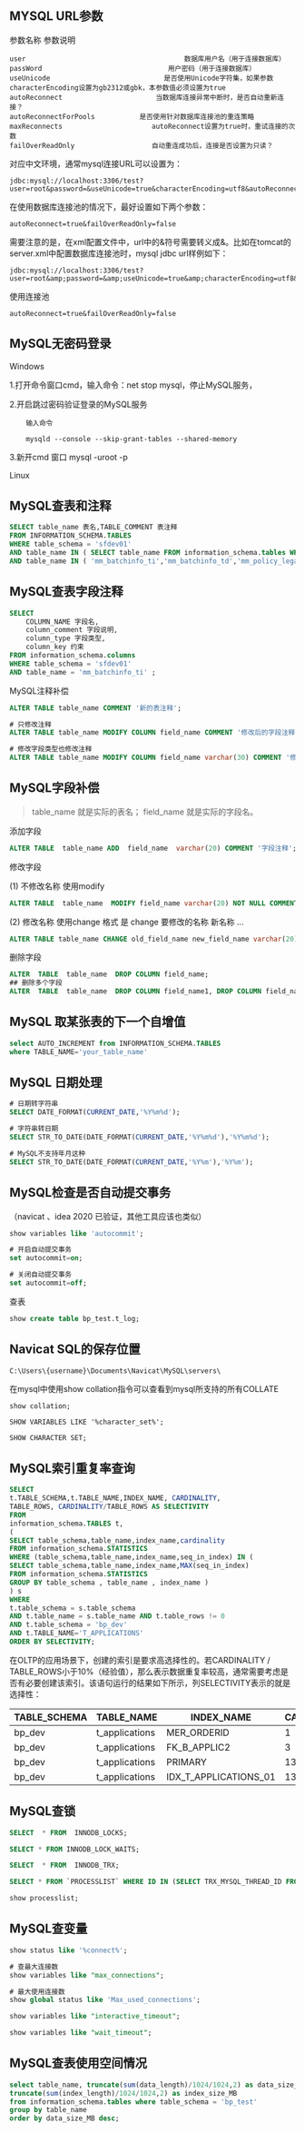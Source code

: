 
MYSQL URL参数
--------------
 参数名称                                     参数说明                             

    user                                       数据库用户名（用于连接数据库）
    passWord                               用户密码（用于连接数据库）
    useUnicode                            是否使用Unicode字符集，如果参数characterEncoding设置为gb2312或gbk，本参数值必须设置为true 
    autoReconnect                       当数据库连接异常中断时，是否自动重新连接？
    autoReconnectForPools           是否使用针对数据库连接池的重连策略
    maxReconnects                      autoReconnect设置为true时，重试连接的次数 
    failOverReadOnly                   自动重连成功后，连接是否设置为只读？

对应中文环境，通常mysql连接URL可以设置为：

    jdbc:mysql://localhost:3306/test?user=root&password=&useUnicode=true&characterEncoding=utf8&autoReconnect=true&failOverReadOnly=false

在使用数据库连接池的情况下，最好设置如下两个参数：

    autoReconnect=true&failOverReadOnly=false

需要注意的是，在xml配置文件中，url中的&符号需要转义成&amp;。比如在tomcat的server.xml中配置数据库连接池时，mysql jdbc url样例如下：

    jdbc:mysql://localhost:3306/test?user=root&amp;password=&amp;useUnicode=true&amp;characterEncoding=utf8&amp;autoReconnect=true

使用连接池

```
autoReconnect=true&failOverReadOnly=false 
```


        

MySQL无密码登录
----------------------------
Windows

1.打开命令窗口cmd，输入命令：net stop mysql，停止MySQL服务，

2.开启跳过密码验证登录的MySQL服务

        输入命令  

        mysqld --console --skip-grant-tables --shared-memory 

3.新开cmd 窗口 mysql -uroot -p



Linux





MySQL查表和注释
----------------------------


```sql
SELECT table_name 表名,TABLE_COMMENT 表注释
FROM INFORMATION_SCHEMA.TABLES
WHERE table_schema = 'sfdev01' 
AND table_name IN ( SELECT table_name FROM information_schema.tables WHERE table_schema='sfdev01')
AND table_name IN ( 'mm_batchinfo_ti','mm_batchinfo_td','mm_policy_legal','mm_accperiod_td');
```



MySQL查表字段注释
----------------------------

```sql
SELECT
    COLUMN_NAME 字段名,
    column_comment 字段说明,
    column_type 字段类型,
    column_key 约束 
FROM information_schema.columns
WHERE table_schema = 'sfdev01'
AND table_name = 'mm_batchinfo_ti' ;
```

MySQL注释补偿

```SQL
ALTER TABLE table_name COMMENT '新的表注释';

# 只修改注释
ALTER TABLE table_name MODIFY COLUMN field_name COMMENT '修改后的字段注释';

# 修改字段类型也修改注释
ALTER TABLE table_name MODIFY COLUMN field_name varchar(30) COMMENT '修改后的字段注释';
```



MySQL字段补偿
----------------------------

> table_name 就是实际的表名； field_name 就是实际的字段名。

添加字段

```SQL 
ALTER TABLE  table_name ADD  field_name  varchar(20) COMMENT '字段注释';
```

修改字段

(1) 不修改名称 使用modify

```SQL
ALTER TABLE  table_name  MODIFY field_name varchar(20) NOT NULL COMMENT '用户名';
```

(2) 修改名称 使用change  格式 是 change 要修改的名称 新名称 ...

```SQL
ALTER TABLE table_name CHANGE old_field_name new_field_name varchar(20) NOT NULL COMMENT '用户名';
```

删除字段

```SQL
ALTER  TABLE  table_name  DROP COLUMN field_name;
## 删除多个字段
ALTER  TABLE  table_name  DROP COLUMN field_name1, DROP COLUMN field_name2;
```



MySQL 取某张表的下一个自增值
----------------------------

```sql
select AUTO_INCREMENT from INFORMATION_SCHEMA.TABLES    
where TABLE_NAME='your_table_name'  
```



MySQL 日期处理
----------------------------

```sql
# 日期转字符串
SELECT DATE_FORMAT(CURRENT_DATE,'%Y%m%d');

# 字符串转日期
SELECT STR_TO_DATE(DATE_FORMAT(CURRENT_DATE,'%Y%m%d'),'%Y%m%d');

# MySQL不支持年月这种
SELECT STR_TO_DATE(DATE_FORMAT(CURRENT_DATE,'%Y%m'),'%Y%m');
```



MySQL检查是否自动提交事务
----------------------------

（navicat 、idea 2020 已验证，其他工具应该也类似）

```sql
show variables like 'autocommit';

# 开启自动提交事务
set autocommit=on;

# 关闭自动提交事务
set autocommit=off;
```

查表
```sql
show create table bp_test.t_log;
```



Navicat SQL的保存位置
----------------------------

```txt
C:\Users\{username}\Documents\Navicat\MySQL\servers\
```

在mysql中使用show collation指令可以查看到mysql所支持的所有COLLATE

```
show collation;

SHOW VARIABLES LIKE '%character_set%';

SHOW CHARACTER SET;
```



MySQL索引重复率查询
----------------------------

```SQL
SELECT
t.TABLE_SCHEMA,t.TABLE_NAME,INDEX_NAME, CARDINALITY,
TABLE_ROWS, CARDINALITY/TABLE_ROWS AS SELECTIVITY
FROM
information_schema.TABLES t,
(
SELECT table_schema,table_name,index_name,cardinality
FROM information_schema.STATISTICS
WHERE (table_schema,table_name,index_name,seq_in_index) IN (
SELECT table_schema,table_name,index_name,MAX(seq_in_index)
FROM information_schema.STATISTICS
GROUP BY table_schema , table_name , index_name )
) s
WHERE
t.table_schema = s.table_schema
AND t.table_name = s.table_name AND t.table_rows != 0
AND t.table_schema = 'bp_dev'
AND t.TABLE_NAME='T_APPLICATIONS'
ORDER BY SELECTIVITY; 
```

在OLTP的应用场景下，创建的索引是要求高选择性的。若CARDINALITY / TABLE_ROWS小于10%（经验值），那么表示数据重复率较高，通常需要考虑是否有必要创建该索引。该语句运行的结果如下所示，列SELECTIVITY表示的就是选择性：

| TABLE_SCHEMA | TABLE_NAME | INDEX_NAME | CARDINALITY | TABLE_ROWS | SELECTIVITY |
| ---- | ---- | ---- | ---- | ---- | ---- |
|bp_dev	| t_applications	| MER_ORDERID	| 1	| 1380272	| 0.0000 |
|bp_dev	| t_applications	| FK_B_APPLIC2	| 3	| 1380272	| 0.0000 |
|bp_dev	| t_applications	| PRIMARY	| 1380272	| 1380272	| 1.0000 |
|bp_dev	| t_applications	| IDX_T_APPLICATIONS_01	| 1380272	| 1380272 | 1.0000|



MySQL查锁
----------------------------

```SQL
SELECT  * FROM  INNODB_LOCKS;

SELECT * FROM INNODB_LOCK_WAITS;

SELECT  * FROM  INNODB_TRX;

SELECT * FROM `PROCESSLIST` WHERE ID IN (SELECT TRX_MYSQL_THREAD_ID FROM INNODB_TRX )

show processlist;
```



MySQL查变量
----------------------------

```SQL
show status like '%connect%';

# 查最大连接数
show variables like "max_connections";

# 最大使用连接数
show global status like 'Max_used_connections';

show variables like "interactive_timeout";

show variables like "wait_timeout";
```



MySQL查表使用空间情况
----------------------------

```SQL
select table_name, truncate(sum(data_length)/1024/1024,2) as data_size_MB,
truncate(sum(index_length)/1024/1024,2) as index_size_MB
from information_schema.tables where table_schema = 'bp_test'
group by table_name
order by data_size_MB desc; 
```